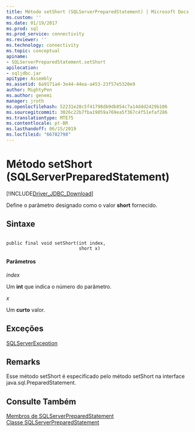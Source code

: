 ```yaml
---
title: Método setShort (SQLServerPreparedStatement) | Microsoft Docs
ms.custom: ''
ms.date: 01/19/2017
ms.prod: sql
ms.prod_service: connectivity
ms.reviewer: ''
ms.technology: connectivity
ms.topic: conceptual
apiname:
- SQLServerPreparedStatement.setShort
apilocation:
- sqljdbc.jar
apitype: Assembly
ms.assetid: 6a9171a4-3e44-44ea-a453-23f57e5320e9
author: MightyPen
ms.author: genemi
manager: jroth
ms.openlocfilehash: 52231e28c5f41798db9db854c7a14ddd2429b106
ms.sourcegitcommit: 3026c22b7fba19059a769ea5f367c4f51efaf286
ms.translationtype: MTE75
ms.contentlocale: pt-BR
ms.lasthandoff: 06/15/2019
ms.locfileid: "66782798"
---
```

# <a name="setshort-method-sqlserverpreparedstatement"></a>Método setShort (SQLServerPreparedStatement)
[!INCLUDE[Driver_JDBC_Download](../../../includes/driver_jdbc_download.md)]

  Define o parâmetro designado como o valor **short** fornecido.  
  
## <a name="syntax"></a>Sintaxe  
  
```  
  
public final void setShort(int index,  
                           short x)  
```  
  
#### <a name="parameters"></a>Parâmetros  
 *index*  
  
 Um **int** que indica o número do parâmetro.  
  
 *x*  
  
 Um **curto** valor.  
  
## <a name="exceptions"></a>Exceções  
 [SQLServerException](../../../connect/jdbc/reference/sqlserverexception-class.md)  
  
## <a name="remarks"></a>Remarks  
 Esse método setShort é especificado pelo método setShort na interface java.sql.PreparedStatement.  
  
## <a name="see-also"></a>Consulte Também  
 [Membros de SQLServerPreparedStatement](../../../connect/jdbc/reference/sqlserverpreparedstatement-members.md)   
 [Classe SQLServerPreparedStatement](../../../connect/jdbc/reference/sqlserverpreparedstatement-class.md)  
  
  
